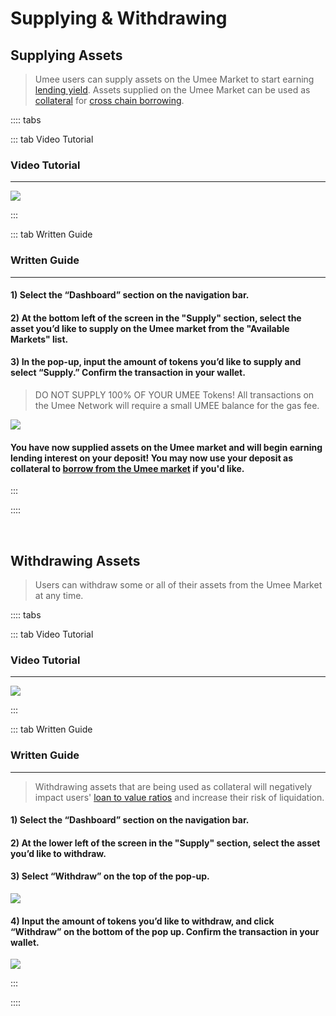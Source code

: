 # Supplying & Withdrawing

## Supplying Assets 

> Umee users can supply assets on the Umee Market to start earning [lending yield](/learn-the-basics/umee-basics/common-terms.html#supply-apr). Assets supplied on the Umee Market can be used as [collateral](/learn-the-basics/umee-basics/common-terms.html#collateral) for [cross chain borrowing](/users/using-the-web-app/borrow-repay).

:::: tabs

::: tab Video Tutorial

### Video Tutorial

****

![](/bg/supply-assets.gif)

:::

::: tab Written Guide

### Written Guide

****

#### 1) Select the “Dashboard” section on the navigation bar.

#### 2) At the bottom left of the screen in the "Supply" section, select the asset you’d like to supply on the Umee market from the "Available Markets" list.

#### 3) In the pop-up, input the amount of tokens you’d like to supply and select “Supply.” Confirm the transaction in your wallet.

> DO NOT SUPPLY 100% OF YOUR UMEE Tokens! All transactions on the Umee Network will require a small UMEE balance for the gas fee.

![](/bg/supply-3.png)

#### You have now supplied assets on the Umee market and will begin earning lending interest on your deposit! You may now use your deposit as collateral to [borrow from the Umee market](/users/using-the-web-app/borrow-repay) if you'd like.

:::

::::

<br>

## Withdrawing Assets

> Users can withdraw some or all of their assets from the Umee Market at any time.

:::: tabs

::: tab Video Tutorial

### Video Tutorial

****

![](/bg/withdraw-assets.gif)

:::

::: tab Written Guide

### Written Guide

****

> Withdrawing assets that are being used as collateral will negatively impact users' [loan to value ratios](/learn-the-basics/umee-basics/common-terms.html#maximum-ltv) and increase their risk of liquidation.

#### 1) Select the “Dashboard” section on the navigation bar.

#### 2) At the lower left of the screen in the "Supply" section, select the asset you’d like to withdraw.

#### 3) Select “Withdraw” on the top of the pop-up.

![](/bg/withdraw-2.png)

#### 4) Input the amount of tokens you’d like to withdraw, and click “Withdraw” on the bottom of the pop up. Confirm the transaction in your wallet.

![](/bg/withdraw-3.png)

:::

::::